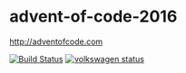 # advent-of-code-2016
http://adventofcode.com

[![Build Status](https://travis-ci.org/0Bu/advent-of-code-2016.svg?branch=master)](https://travis-ci.org/0Bu/advent-of-code-2016)
[![volkswagen status](https://auchenberg.github.io/volkswagen/volkswargen_ci.svg?v=1)](https://github.com/auchenberg/volkswagen)
